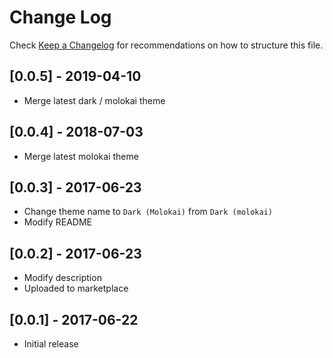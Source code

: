 # Change Log

Check [Keep a Changelog](http://keepachangelog.com/) for recommendations on how to structure this file.

## [0.0.5] - 2019-04-10
- Merge latest dark / molokai theme

## [0.0.4] - 2018-07-03
- Merge latest molokai theme

## [0.0.3] - 2017-06-23
- Change theme name to `Dark (Molokai)` from `Dark (molokai)`
- Modify README

## [0.0.2] - 2017-06-23
- Modify description
- Uploaded to marketplace

## [0.0.1] - 2017-06-22
- Initial release
